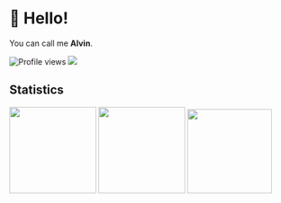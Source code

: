 # 👋 Hello!

You can call me **Alvin**. 

![Profile views](https://komarev.com/ghpvc/?username=alvinaprianto&color=gray)
![](https://hit.yhype.me/github/profile?user_id=55318172)


## Statistics

<div>
  <a href="https://github.com/alvinaprianto?tab=repositories&q=&type=&language=&sort=stargazers"><img height="154" src="https://github-readme-stats.vercel.app/api?username=alvinaprianto&show_icons=true&theme=react&count_private=true&hide=contribs" /></a>
  <img height="154" src="https://github-readme-stats.vercel.app/api/top-langs/?username=alvinaprianto&layout=compact&theme=react&hide=php&langs_count=6" />
  <a href="https://wakatime.com/@alvinaprianto"><img height="150" src="https://github-readme-stats.vercel.app/api/wakatime?username=alvinaprianto&layout=compact&theme=react&langs_count=6" /></a>
</div>
